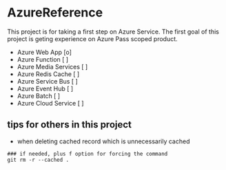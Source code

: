 # AzureReference

This project is for taking a first step on Azure Service. 
The first goal of this project is geting experience on Azure Pass scoped product. 

- Azure Web App [o]
- Azure Function [ ]
- Azure Media Services [ ]
- Azure Redis Cache [ ]
- Azure Service Bus [ ]
- Azure Event Hub [ ]
- Azure Batch [ ]
- Azure Cloud Service [ ]

 ## tips for others in this project
 - when deleting cached record which is unnecessarily cached
 
 ```
 ### if needed, plus f option for forcing the command
 git rm -r --cached .
 ```